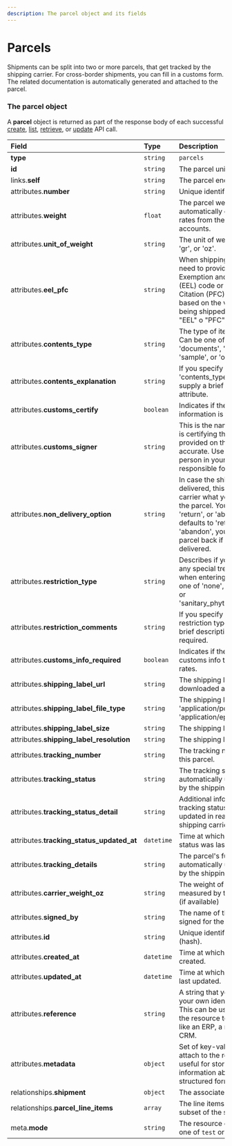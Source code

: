 ```yaml
---
description: The parcel object and its fields
---
```


# Parcels

Shipments can be split into two or more parcels, that get tracked by the shipping carrier.
For cross-border shipments, you can fill in a customs form.
The related documentation is automatically generated and attached to the parcel.


### The parcel object

A **parcel** object is returned as part of the response body of each successful
[create](https://docs.commercelayer.io/resources/parcels/create_parcel),
[list](https://docs.commercelayer.io/resources/parcels/list_parcels),
[retrieve](https://docs.commercelayer.io/resources/parcels/retrieve_parcel),
or [update](https://docs.commercelayer.io/resources/parcels/update_parcel) API call.

| Field | Type | Description |
| :--- | :--- | :--- |
| **type** | `string` | `parcels` |
| **id** | `string` | The parcel unique identifier |
| links.**self** | `string` | The parcel endpoint URL |
| attributes.**number** | `string` | Unique identified for the parcel |
| attributes.**weight** | `float` | The parcel weight, used to automatically calculate the tax rates from the available carrier accounts. |
| attributes.**unit_of_weight** | `string` | The unit of weight. Can be one of 'gr', or 'oz'. |
| attributes.**eel_pfc** | `string` | When shipping outside the US, you need to provide either an Exemption and Exclusion Legend (EEL) code or a Proof of Filing Citation (PFC). Which you need is based on the value of the goods being shipped. Value can be one of "EEL" o "PFC". |
| attributes.**contents_type** | `string` | The type of item you are sending. Can be one of 'merchandise', 'gift', 'documents', 'returned_goods', 'sample', or 'other'. |
| attributes.**contents_explanation** | `string` | If you specify 'other' in the 'contents_type' attribute, you must supply a brief description in this attribute. |
| attributes.**customs_certify** | `boolean` | Indicates if the provided information is accurate |
| attributes.**customs_signer** | `string` | This is the name of the person who is certifying that the information provided on the customs form is accurate. Use a name of the person in your organization who is responsible for this. |
| attributes.**non_delivery_option** | `string` | In case the shipment cannot be delivered, this option tells the carrier what you want to happen to the parcel. You can pass either 'return', or 'abandon'. The value defaults to 'return'. If you pass 'abandon', you will not receive the parcel back if it cannot be delivered. |
| attributes.**restriction_type** | `string` | Describes if your parcel requires any special treatment or quarantine when entering the country. Can be one of 'none', 'other', 'quarantine', or 'sanitary_phytosanitary_inspection'. |
| attributes.**restriction_comments** | `string` | If you specify 'other' in the restriction type, you must supply a brief description of what is required. |
| attributes.**customs_info_required** | `boolean` | Indicates if the parcel requires customs info to get the shipping rates. |
| attributes.**shipping_label_url** | `string` | The shipping label url, ready to be downloaded and printed. |
| attributes.**shipping_label_file_type** | `string` | The shipping label file type. One of 'application/pdf', 'application/zpl', 'application/epl2', or 'image/png'. |
| attributes.**shipping_label_size** | `string` | The shipping label size. |
| attributes.**shipping_label_resolution** | `string` | The shipping label resolution. |
| attributes.**tracking_number** | `string` | The tracking number associated to this parcel. |
| attributes.**tracking_status** | `string` | The tracking status for this parcel, automatically updated in real time by the shipping carrier. |
| attributes.**tracking_status_detail** | `string` | Additional information about the tracking status, automatically updated in real time by the shipping carrier. |
| attributes.**tracking_status_updated_at** | `datetime` | Time at which the parcel's tracking status was last updated. |
| attributes.**tracking_details** | `string` | The parcel's full tracking history, automatically updated in real time by the shipping carrier. |
| attributes.**carrier_weight_oz** | `string` | The weight of the parcel as measured by the carrier in ounces (if available) |
| attributes.**signed_by** | `string` | The name of the person who signed for the parcel (if available) |
| attributes.**id** | `string` | Unique identifier for the resource (hash). |
| attributes.**created_at** | `datetime` | Time at which the resource was created. |
| attributes.**updated_at** | `datetime` | Time at which the resource was last updated. |
| attributes.**reference** | `string` | A string that you can use to add your own identifier to the resource. This can be useful for integrating the resource to an external system, like an ERP, a marketing tool or a CRM. |
| attributes.**metadata** | `object` | Set of key-value pairs that you can attach to the resource. This can be useful for storing additional information about the resource in a structured format. |
| relationships.**shipment** | `object` | The associated shipment. |
| relationships.**parcel_line_items** | `array` | The line items in this parcel (a subset of the shipment line items) |
| meta.**mode** | `string` | The resource environment \(can be one of `test` or `live`\) |
